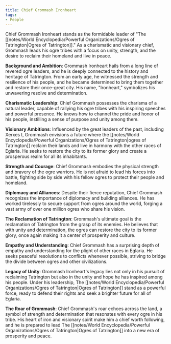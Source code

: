 ```yaml
---
title: Chief Grommash Ironheart
tags:
- People
---
```

Chief Grommash Ironheart stands as the formidable leader of "The [[notes/World Encyclopedia/Powerful Organizations/Ogres of Tatrington|Ogres of Tatrington]]." As a charismatic and visionary chief, Grommash leads his ogre tribes with a focus on unity, strength, and the desire to reclaim their homeland and live in peace.

**Background and Ambition**:
Grommash Ironheart hails from a long line of revered ogre leaders, and he is deeply connected to the history and heritage of Tatrington. From an early age, he witnessed the strength and resilience of his people, and he became determined to bring them together and restore their once-great city. His name, "Ironheart," symbolizes his unwavering resolve and determination.

**Charismatic Leadership**:
Chief Grommash possesses the charisma of a natural leader, capable of rallying his ogre tribes with his inspiring speeches and powerful presence. He knows how to channel the pride and honor of his people, instilling a sense of purpose and unity among them.

**Visionary Ambitions**:
Influenced by the great leaders of the past, including Xerxes I, Grommash envisions a future where the [[notes/World Encyclopedia/Powerful Organizations/Ogres of Tatrington|ogres of Tatrington]] reclaim their lands and live in harmony with the other races of Eglaria. He seeks to restore the city to its former glory and create a prosperous realm for all its inhabitants.

**Strength and Courage**:
Chief Grommash embodies the physical strength and bravery of the ogre warriors. He is not afraid to lead his forces into battle, fighting side by side with his fellow ogres to protect their people and homeland.

**Diplomacy and Alliances**:
Despite their fierce reputation, Chief Grommash recognizes the importance of diplomacy and building alliances. He has worked tirelessly to secure support from ogres around the world, forging a vast army of over one million ogres who share his vision.

**The Reclamation of Tatrington**:
Grommash's ultimate goal is the reclamation of Tatrington from the grasp of its enemies. He believes that with unity and determination, the ogres can restore the city to its former glory, once again making it a center of prosperity and culture.

**Empathy and Understanding**:
Chief Grommash has a surprising depth of empathy and understanding for the plight of other races in Eglaria. He seeks peaceful resolutions to conflicts whenever possible, striving to bridge the divide between ogres and other civilizations.

**Legacy of Unity**:
Grommash Ironheart's legacy lies not only in his pursuit of reclaiming Tatrington but also in the unity and hope he has inspired among his people. Under his leadership, The [[notes/World Encyclopedia/Powerful Organizations/Ogres of Tatrington|Ogres of Tatrington]] stand as a powerful force, ready to defend their rights and seek a brighter future for all of Eglaria.

**The Roar of Grommash**:
Chief Grommash's roar echoes across the land, a symbol of strength and determination that resonates with every ogre in his tribe. His heart of iron and visionary spirit make him a chief worth following, and he is prepared to lead The [[notes/World Encyclopedia/Powerful Organizations/Ogres of Tatrington|Ogres of Tatrington]] into a new era of prosperity and peace.